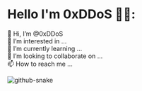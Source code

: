 # Hello I'm 0xDDoS 👋🏼:
👋 Hi, I’m @0xDDoS<br>👀 I’m interested in ...<br>🌱 I’m currently learning ... <br>💞️ I’m looking to collaborate on ...<br>📫 How to reach me ...<br>

<picture>
  <source media="(prefers-color-scheme: dark)" srcset="https://raw.githubusercontent.com/tobiasmeyhoefer/tobiasmeyhoefer/output/github-snake-dark.svg" />
  <source media="(prefers-color-scheme: light)" srcset="https://raw.githubusercontent.com/tobiasmeyhoefer/tobiasmeyhoefer/output/github-snake.svg" />
  <img alt="github-snake" src="https://raw.githubusercontent.com/tobiasmeyhoefer/tobiasmeyhoefer/output/github-snake.svg" />
</picture>
